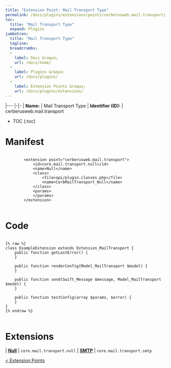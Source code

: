 ```yaml
---
title: "Extension Point: Mail Transport Type"
permalink: /docs/plugins/extensions/points/cerberusweb.mail.transport/
toc:
  title: "Mail Transport Type"
  expand: Plugins
jumbotron:
  title: "Mail Transport Type"
  tagline: 
  breadcrumbs:
  -
    label: Docs &raquo;
    url: /docs/home/
  -
    label: Plugins &raquo;
    url: /docs/plugins/
  -
    label: Extension Points &raquo;
    url: /docs/plugins/extensions/
---
```


|---
|-|-
| **Name:** | Mail Transport Type
| **Identifier (ID):** | cerberusweb.mail.transport

* TOC
{:toc}

# Manifest

<pre>
<code class="language-xml">
		&lt;extension point=&quot;cerberusweb.mail.transport&quot;&gt;
			&lt;id&gt;core.mail.transport.null&lt;/id&gt;
			&lt;name&gt;Null&lt;/name&gt;
			&lt;class&gt;
				&lt;file&gt;api/plugin.classes.php&lt;/file&gt;
				&lt;name&gt;CerbMailTransport_Null&lt;/name&gt;
			&lt;/class&gt;
			&lt;params&gt;
			&lt;/params&gt;
		&lt;/extension&gt;
</code>
</pre>

# Code

<pre>
<code class="language-php">
{% raw %}
class ExampleExtension extends Extension_MailTransport {
	public function getLastError() {
	}

	public function renderConfig(Model_MailTransport $model) {
	}

	public function send(Swift_Message $message, Model_MailTransport $model) {
	}

	public function testConfig(array $params, $error) {
	}
}
{% endraw %}
</code>
</pre>

# Extensions

| [**Null**](/docs/plugins/extensions/core.mail.transport.null/) | `core.mail.transport.null`
| [**SMTP**](/docs/plugins/extensions/core.mail.transport.smtp/) | `core.mail.transport.smtp`

<div class="section-nav">
	<div class="left">
		<a href="/docs/plugins/extensions/#extension-points" class="prev">&lt; Extension Points</a>
	</div>
	<div class="right align-right">
	</div>
</div>
<div class="clear"></div>